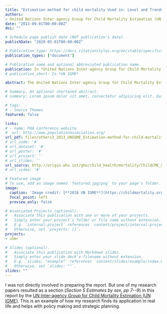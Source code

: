```yaml
---
title: "Estimation method for child mortality Used in: Level and Trends of Child mortality - Report 2013"
authors:
- United Nations Inter-agency Group for Child Mortality Estimation (UN IGME)
date: "2013-09-01T00:00:00Z"
doi: ""

# Schedule page publish date (NOT publication's date).
publishDate: "2020-05-01T00:00:00Z"

# Publication type: https://docs.citationstyles.org/en/stable/specification.html#appendix-iii-types
publication_types: ["document"]

# Publication name and optional abbreviated publication name.
publication: In *United Nations Inter-agency Group for Child Mortality Estimation*
# publication_short: In *UN IGME*

abstract: The United Nations Inter-agency Group for Child Mortality Estimation (UN IGME), which includes members from UNICEF, WHO, the World Bank and United Nations Population Division, was established in 2004 to advance the work on monitoring progress towards the achievement of Millennium Development Goals regarding child mortality.

# Summary. An optional shortened abstract.
# summary: Lorem ipsum dolor sit amet, consectetur adipiscing elit. Duis posuere tellus ac convallis placerat. Proin tincidunt magna sed ex sollicitudin condimentum.

# tags:
# - Source Themes
featured: false

links:
# - name: PAA conference website
#  url: http://www.populationassociation.org/
url_pdf: files/others3_2013_UNIGME_Estimation-method-for-child-mortality-Used-in-Level-and-Trends-of-Child-mortality-Report-2013.pdf
# url_code: '#'
# url_dataset: '#'
# url_poster: '#'
# url_project: ''
# url_slides: ''
url_source: http://origin.who.int/gho/child_health/mortality/ChildCME_method.pdf
# url_video: '#'

# Featured image
# To use, add an image named `featured.jpg/png` to your page's folder. 
image:
  caption: 'Image credit: [**2018 UN IGME**](https://childmortality.org/)'
  focal_point: left
  preview_only: false

# Associated Projects (optional).
#   Associate this publication with one or more of your projects.
#   Simply enter your project's folder or file name without extension.
#   E.g. `internal-project` references `content/project/internal-project/index.md`.
#   Otherwise, set `projects: []`.
projects:
- u5mr

# Slides (optional).
#   Associate this publication with Markdown slides.
#   Simply enter your slide deck's filename without extension.
#   E.g. `slides: "example"` references `content/slides/example/index.md`.
#   Otherwise, set `slides: ""`.
slides: ""
---
```


I was not directly involved in preparing the report. But one of my research papers resulted as a section (_Section 5 Estimates by sex, pp 7--9_) in this report by the [UN Inter-agency Group for Child Mortality Estimation (UN IGME)](https://childmortality.org/).
This is an example of how my research finds its application in real life and helps with policy making and strategic planning.
